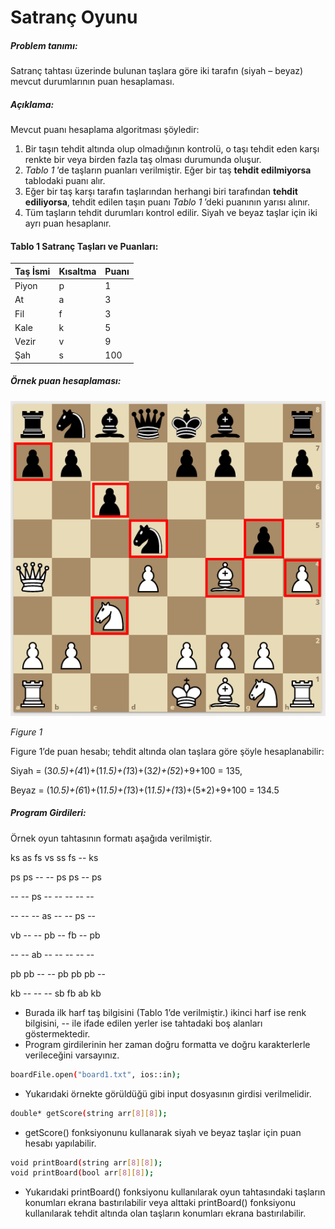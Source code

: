 # Satranç Oyunu

##### Problem tanımı:
Satranç tahtası üzerinde bulunan taşlara göre iki tarafın (siyah – beyaz) mevcut durumlarının puan hesaplaması.

##### Açıklama:
Mevcut puanı hesaplama algoritması şöyledir:
1. Bir taşın tehdit altında olup olmadığının kontrolü, o taşı tehdit eden karşı renkte bir veya birden fazla taş olması durumunda oluşur.
2. *Tablo 1* ’de taşların puanları verilmiştir. Eğer bir taş **tehdit edilmiyorsa** tablodaki puanı alır.
3. Eğer bir taş karşı tarafın taşlarından herhangi biri tarafından **tehdit ediliyorsa**, tehdit edilen taşın puanı *Tablo 1* ’deki puanının yarısı alınır.
4. Tüm taşların tehdit durumları kontrol edilir. Siyah ve beyaz taşlar için iki ayrı puan hesaplanır.

#### Tablo 1 Satranç Taşları ve Puanları:

| Taş İsmi | Kısaltma | Puanı | 
| ------ | ------ | ------ |
| Piyon | p | 1 | 
| At | a | 3 | 
| Fil | f | 3 | 
| Kale | k | 5 | 
| Vezir | v | 9 | 
| Şah | s | 100 | 

##### Örnek puan hesaplaması:
![board1](https://github.com/mrterdll/SatrancOyunu/blob/748bebb0910364a360722c61e6c9607e6574ea5e/board1.png?raw=true)

*Figure 1*

Figure 1’de puan hesabı; tehdit altında olan taşlara göre şöyle hesaplanabilir:

Siyah = (3*0.5)+(4*1)+(1*1.5)+(1*3)+(3*2)+(5*2)+9+100 = 135,

Beyaz = (1*0.5)+(6*1)+(1*1.5)+(1*3)+(1*1.5)+(1*3)+(5*2)+9+100 = 134.5

##### Program Girdileri:
Örnek oyun tahtasının formatı aşağıda verilmiştir.

ks as fs vs ss fs -- ks

ps ps -- -- ps ps -- ps

-- -- ps -- -- -- -- --

-- -- -- as -- -- ps --

vb -- -- pb -- fb -- pb

-- -- ab -- -- -- -- --

pb pb -- -- pb pb pb --

kb -- -- -- sb fb ab kb

- Burada ilk harf taş bilgisini (Tablo 1’de verilmiştir.) ikinci harf ise renk bilgisini, -- ile ifade edilen yerler ise tahtadaki boş alanları göstermektedir.
- Program girdilerinin her zaman doğru formatta ve doğru karakterlerle verileceğini varsayınız.
```sh
boardFile.open("board1.txt", ios::in);
```
- Yukarıdaki örnekte görüldüğü gibi input dosyasının girdisi verilmelidir.
```sh
double* getScore(string arr[8][8]);
```
- getScore() fonksiyonunu kullanarak siyah ve beyaz taşlar için puan hesabı yapılabilir.
```sh
void printBoard(string arr[8][8]);
void printBoard(bool arr[8][8]);
```
- Yukarıdaki printBoard() fonksiyonu kullanılarak oyun tahtasındaki taşların konumları ekrana bastırılabilir veya alttaki printBoard() fonksiyonu kullanılarak tehdit altında olan taşların konumları ekrana bastırılabilir.
